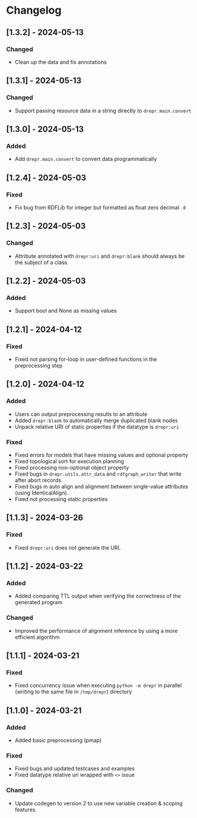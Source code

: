 # Changelog

## [1.3.2] - 2024-05-13

### Changed

- Clean up the data and fix annotations

## [1.3.1] - 2024-05-13

### Changed

- Support passing resource data in a string directly to `drepr.main.convert`

## [1.3.0] - 2024-05-13

### Added

- Add `drepr.main.convert` to convert data programmatically

## [1.2.4] - 2024-05-03

### Fixed

- Fix bug from RDFLib for integer but formatted as float zero decimal `.0`

## [1.2.3] - 2024-05-03

### Changed

- Attribute annotated with `drepr:uri` and `drepr:blank` should always be the subject of a class

## [1.2.2] - 2024-05-03

### Added

- Support bool and None as missing values

## [1.2.1] - 2024-04-12

### Fixed

- Fixed not parsing for-loop in user-defined functions in the preprocessing step

## [1.2.0] - 2024-04-12

### Added

- Users can output preprocessing results to an attribute
- Added `drepr:blank` to automatically merge duplicated blank nodes
- Unpack relative URI of static properties if the datatype is `drepr:uri`

### Fixed

- Fixed errors for models that have missing values and optional property
- Fixed topological sort for execution planning
- Fixed processing non-optional object property
- Fixed bugs in `drepr.utils.attr_data` and `rdfgraph_writer` that write after abort records.
- Fixed bugs in auto align and alignment between single-value attributes (using IdenticalAlign).
- Fixed not processing static properties

## [1.1.3] - 2024-03-26

### Fixed

- Fixed `drepr:uri` does not generate the URI.

## [1.1.2] - 2024-03-22

### Added

- Added comparing TTL output when verifying the correctness of the generated program

### Changed

- Improved the performance of alignment inference by using a more efficient algorithm

## [1.1.1] - 2024-03-21

### Fixed

- Fixed concurrency issue when executing `python -m drepr` in parallel (writing to the same file in `/tmp/drepr`) directory

## [1.1.0] - 2024-03-21

### Added

- Added basic preprocessing (pmap)

### Fixed

- Fixed bugs and updated testcases and examples
- Fixed datatype relative uri wrapped with `<>` issue

### Changed

- Update codegen to version 2 to use new variable creation & scoping features.
